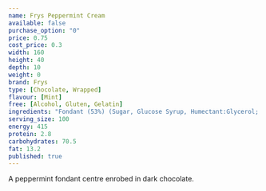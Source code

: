 ```yaml
---
name: Frys Peppermint Cream
available: false
purchase_option: "0"
price: 0.75
cost_price: 0.3
width: 160
height: 40
depth: 10
weight: 0
brand: Frys
type: [Chocolate, Wrapped]
flavour: [Mint]
free: [Alcohol, Gluten, Gelatin]
ingredients: "Fondant (53%) (Sugar, Glucose Syrup, Humectant:Glycerol; Flavouring), Chocolate (Sugar, Cocoa Mass, Cocoa Butter, Vegetable Fat, Emulsifier: Soya Lecithin, E476)"
serving_size: 100
energy: 415
protein: 2.8
carbohydrates: 70.5
fat: 13.2
published: true
---
```

A peppermint fondant centre enrobed in dark chocolate.